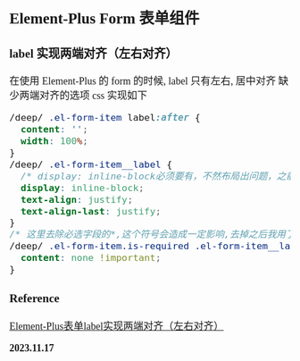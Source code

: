 <font size=4 face='楷体'>

## Element-Plus Form 表单组件

### label 实现两端对齐（左右对齐）

在使用 Element-Plus 的 form 的时候, label 只有左右, 居中对齐
缺少两端对齐的选项
css 实现如下

```css
/deep/ .el-form-item label:after {
  content: '';
  width: 100%;
}
/deep/ .el-form-item__label {
  /* display: inline-block必须要有，不然布局出问题，之前我看别人都加在伪类中，我试了没效果 */
  display: inline-block;
  text-align: justify;
  text-align-last: justify;
}
/* 这里去除必选字段的*,这个符号会造成一定影响,去掉之后我用了li列表进行定位,在前面加上" * ". */
/deep/ .el-form-item.is-required .el-form-item__label:before {
  content: none !important;
}
```

### Reference

[Element-Plus表单label实现两端对齐（左右对齐）](https://blog.csdn.net/qq_34082921/article/details/134330273)

**2023.11.17**
